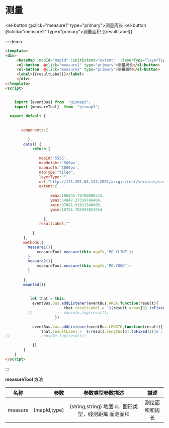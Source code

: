 #  测量



   <baseMap :mapId="mapId" :initExtent="extent"  :layerType="layerType"  :mapType="mapType"  :mapHeight="mapHeight"  :mapWidth="mapWidth" :url="url"></baseMap>
   <el-button  @click="measure1" type="primary">测量周长</el-button>
   <el-button  @click="measure2" type="primary">测量面积</el-button>
   <label>{{resultLabel}}</label>

::: demo

```html
<template>
<div>
     <baseMap :mapId="mapId" :initExtent="extent"  :layerType="layerType"  :mapType="mapType"  :mapHeight="mapHeight"  :mapWidth="mapWidth" :url="url"></baseMap>
     <el-button  @click="measure1" type="primary">测量周长</el-button>
     <el-button  @click="measure2" type="primary">测量面积</el-button>  
     <label>{{resultLabel}}</label>
     </div>
</template>
<script>

  
    import {eventBus} from  "gismap3";
    import {measureTool}  from  "gismap3";
    
  export default {
      
      
       components:{
           
          },
        data() {
            return {
                
               mapId:'5555',  
               mapHeight:'500px',
               mapWidth:'1000px',
               mapType:"tiled",
               layerType:"",
               url:"http://121.201.65.133:2001/arcgis/rest/services/szmap_10_170117/MapServer",
               extent:{                      
                          
                    xmax:106845.70780098543,
                    ymax:54047.27319746484,
                    xmin:87001.91811340605,
                    ymin:18751.785939823654
                                    
                 },
               resultLabel:""
        
            }
        },
        methods:{
          measure1(){
              measureTool.measure(this.mapId,'POLYLINE');
          },
          measure2(){
              measureTool.measure(this.mapId,'POLYGON');  
          }
           
        },
        mounted(){
           
           
           let that = this;
            eventBus.bus.addListener(eventBus.AREA,function(result){
                          that.resultLabel = `${result.areas[0].toFixed(2)}m²`;
          //              console.log(result);
                      })
       
            eventBus.bus.addListener(eventBus.LENGTH,function(result){
                that.resultLabel = `${result.lengths[0].toFixed(2)}m`;
//              console.log(result);

            })
        }
    }
</script>
```
:::

**measureTool** 方法

|名称  |参数  | 参数类型参数描述  |描述  |
|---|-----:|:----:|:----:|
|  measure     |    (mapId,type)    |  (string,string)  地图id，图形类型，线测距离 面测面积      |  测绘面积和周长    |

